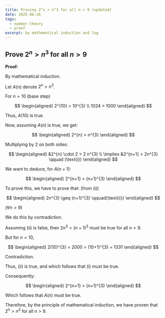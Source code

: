 ```yaml
---
title: Proving 2^n > n^3 for all n > 9 (updated)
date: 2025-06-26
tags:
  - number-theory
  - proof
excerpt: by mathematical induction and log
---
```

## Prove $2^n > n^3$ for all $n > 9$

**Proof:**

By mathematical induction.

Let $A(n)$ denote $2^{n}> n^{3}$.

For $n=10$ (base step)

$$
\begin{aligned}
2^{10} > 10^{3} \\
1024 > 1000
\end{aligned}
$$

Thus, $A(10)$ is true.

Now, assuming $A(n)$ is true, we get:

$$
\begin{aligned}
2^{n} > n^{3}
\end{aligned}
$$

Multiplying by $2$ on both sides:

$$
\begin{aligned}
&2^{n} \cdot 2 > 2 n^{3} \\
\implies &2^{n+1} > 2n^{3} \qquad (\text{i})
\end{aligned}
$$

We want to deduce, for $A(n+1)$:

$$
\begin{aligned}
2^{n+1} > (n+1)^{3}
\end{aligned}
$$

To prove this, we have to prove that: (from $\text{(i)}$)

$$
\begin{aligned}
2n^{3} \geq (n+1)^{3} \qquad(\text{ii})
\end{aligned}
$$

($\forall n> 9$)

We do this by contradiction.

Assuming $(\text{ii})$ is false, then $2n^{3} < (n+1)^{3}$ must be true for all $n>9$.

But for $n=10$, 

$$
\begin{aligned}
2(10)^{3} = 2000 > (10+1)^{3} = 1331
\end{aligned}
$$

Contradiction.

Thus, $\text{(ii)}$ is true, and which follows that $(\text{i})$ must be true.

Consequently:

$$
\begin{aligned}
2^{n+1} > (n+1)^{3}
\end{aligned}
$$

Which follows that $A(n)$ must be true.

Therefore, by the principle of mathematical induction, we have proven that $2^n > n^3$ for all $n > 9$.